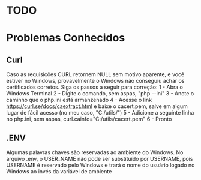 # TODO

# Problemas Conhecidos

## Curl
Caso as requisições CURL retornem NULL sem motivo aparente, e você estiver no Windows, provavelmente o Windows não conseguiu achar os certificados corretos. Siga os passos a seguir para correção:
1 - Abra o Windows Terminal
2 - Digite o comando, sem aspas, "php --ini"
3 - Anote o caminho que o php.ini está armanzenado
4 - Acesse o link https://curl.se/docs/caextract.html e baixe o cacert.pem, salve em algum lugar de fácil acesso (no meu caso, "C:/utils/")
5 - Adicione a seguinte linha no php.ini, sem aspas, curl.cainfo="C:/utils/cacert.pem"
6 - Pronto

## .ENV
Algumas palavras chaves são reservadas ao ambiente do Windows.
No arquivo .env, o USER_NAME não pode ser substituído por USERNAME, pois USERNAME é reservado pelo Windows e trará o nome do usuário logado no Windows ao invés da variável de ambiente